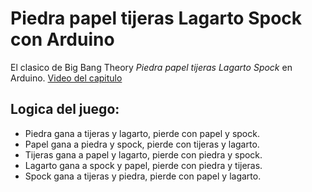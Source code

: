 # Piedra papel tijeras Lagarto Spock con Arduino  

El clasico de Big Bang Theory *Piedra papel tijeras Lagarto Spock* en Arduino.
[Video del capitulo](https://www.youtube.com/watch?v=_tsy4q9ibAE)

## Logica del juego:

- Piedra gana a tijeras y lagarto, pierde con papel y spock.
- Papel gana a piedra y spock, pierde con tijeras y lagarto.
- Tijeras gana a papel y lagarto, pierde con piedra y spock.
- Lagarto gana a spock y papel, pierde con piedra y tijeras.
- Spock gana a tijeras y piedra, pierde con papel y lagarto.
